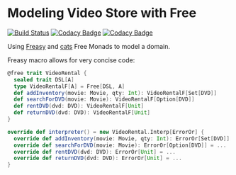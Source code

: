 # Modeling Video Store with Free

[![Build Status](https://travis-ci.org/dragisak/modeling-with-free.svg?branch=master)](https://travis-ci.org/dragisak/modeling-with-free)
[![Codacy Badge](https://api.codacy.com/project/badge/Grade/5aae2fa1b0f848089c3102313157fb43)](https://www.codacy.com/app/dragisak/modeling-with-free?utm_source=github.com&amp;utm_medium=referral&amp;utm_content=dragisak/modeling-with-free&amp;utm_campaign=Badge_Grade)
[![Codacy Badge](https://api.codacy.com/project/badge/Coverage/5aae2fa1b0f848089c3102313157fb43)](https://www.codacy.com/app/dragisak/modeling-with-free?utm_source=github.com&amp;utm_medium=referral&amp;utm_content=dragisak/modeling-with-free&amp;utm_campaign=Badge_Coverage)

Using [Freasy](https://github.com/Thangiee/Freasy-Monad) and [cats](http://typelevel.org/cats/) Free Monads to model a domain.


Freasy macro allows for very concise code:

```scala
@free trait VideoRental {
  sealed trait DSL[A]
  type VideoRentalF[A] = Free[DSL, A]
  def addInventory(movie: Movie, qty: Int): VideoRentalF[Set[DVD]]
  def searchForDVD(movie: Movie): VideoRentalF[Option[DVD]]
  def rentDVD(dvd: DVD): VideoRentalF[Unit]
  def returnDVD(dvd: DVD): VideoRentalF[Unit]
}

```
```scala
override def interpreter() = new VideoRental.Interp[ErrorOr] {
  override def addInventory(movie: Movie, qty: Int): ErrorOr[Set[DVD]] = ...
  override def searchForDVD(movie: Movie): ErrorOr[Option[DVD]] = ...
  override def rentDVD(dvd: DVD): ErrorOr[Unit] = ...
  override def returnDVD(dvd: DVD): ErrorOr[Unit] = ...
}
```
